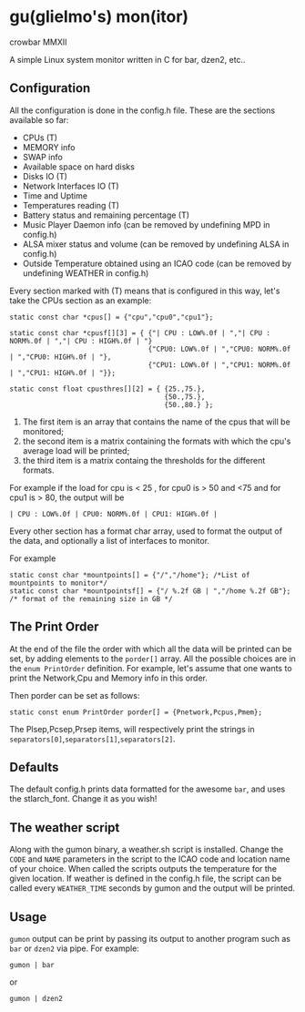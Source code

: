 gu(glielmo's) mon(itor)
=========================
crowbar MMXII

A simple Linux system  monitor written in C for bar, dzen2, etc..

Configuration
-------------
All the configuration is done in the config.h file.
These are the sections available so far:

+ CPUs (T)
+ MEMORY info
+ SWAP info
+ Available space on hard disks
+ Disks IO (T)
+ Network Interfaces IO (T)
+ Time and Uptime 
+ Temperatures reading (T) 
+ Battery status and remaining percentage (T)
+ Music Player Daemon info (can be removed by undefining MPD in config.h)
+ ALSA mixer status and volume (can be removed by undefining ALSA in config.h)
+ Outside Temperature obtained using an ICAO code (can be removed by undefining WEATHER in config.h)

Every section marked with (T) means that is configured in this way, let's take the CPUs section as an example:
```
static const char *cpus[] = {"cpu","cpu0","cpu1"}; 

static const char *cpusf[][3] = { {"| CPU : LOW%.0f | ","| CPU : NORM%.0f | ","| CPU : HIGH%.0f | "}
                                  {"CPU0: LOW%.0f | ","CPU0: NORM%.0f | ","CPU0: HIGH%.0f | "},
                                  {"CPU1: LOW%.0f | ","CPU1: NORM%.0f | ","CPU1: HIGH%.0f | "}};

static const float cpusthres[][2] = { {25.,75.},
                                      {50.,75.},
                                      {50.,80.} };
```
1. The first item is an array that contains the name of the cpus that will be monitored;
2. the second  item is a matrix containing the formats with which the cpu's average load will be printed;
3. the third item is a matrix containg the thresholds for the different formats.

For example if the load for cpu is < 25 , for cpu0 is > 50 and <75 and for cpu1 is > 80, the output will be

```
| CPU : LOW%.0f | CPU0: NORM%.0f | CPU1: HIGH%.0f |
```

Every other section has a format char array, used to format the output of the data, and optionally a list of interfaces to monitor.

For example
```
static const char *mountpoints[] = {"/","/home"}; /*List of mountpoints to monitor*/
static const char *mountpointsf[] = {"/ %.2f GB | ","/home %.2f GB"}; /* format of the remaining size in GB */
```

The Print Order
-------------
At the end of the file the order with which all the data will be printed can be set,
by adding elements to the `porder[]` array. 
All the possible choices are in the `enum PrintOrder` definition.
For example, let's assume that one wants to print the Network,Cpu and Memory info in this order.

Then porder can be set as follows:
```
static const enum PrintOrder porder[] = {Pnetwork,Pcpus,Pmem};
```

The Plsep,Pcsep,Prsep items, will respectively print the strings in `separators[0]`,`separators[1]`,`separators[2]`.

Defaults
-------------
The default config.h prints data formatted for the awesome `bar`, and uses the stlarch_font. Change it as you wish!

The weather script
-------------
Along with the gumon binary, a weather.sh script is installed.
Change the `CODE` and `NAME` parameters in the script to the ICAO code and location name of your choice. 
When called the scripts outputs the temperature for the given location.
If weather is defined in the config.h file, the script can be called 
every `WEATHER_TIME` seconds by gumon and the output will be printed.

Usage
-------------
`gumon` output can be print by passing its output to another program such as `bar` or `dzen2` via pipe.
For example: 
```
gumon | bar
```
or 
```
gumon | dzen2
```

